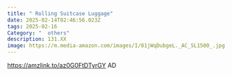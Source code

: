 ```yaml
---
title: " Rolling Suitcase Luggage"
date: 2025-02-14T02:46:56.023Z
tags: 2025-02-16
Category: "  others"
description: 131.XX
image: https://m.media-amazon.com/images/I/81jWqDubgeL._AC_SL1500_.jpg
---
```

https://amzlink.to/az0G0FtDTyrGY    AD